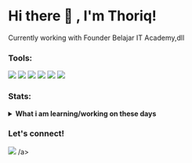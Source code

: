 # Hi there 👋 , I'm Thoriq!
Currently working with Founder Belajar IT Academy,dll

### Tools:
<p>
    <img src="https://img.shields.io/badge/Android-Studio?&logo=androidstudio" />
    <img src="https://img.shields.io/badge/Visual-Code?&logo=visuakcode" />
    <img src="https://img.shields.io/badge/OS-MacOS-blue?&logo=apple" />
    <img src="https://img.shields.io/badge/Code-Swift-blue?&logo=swift" />
    <img src="https://img.shields.io/badge/IDE-Xcode-blue?&logo=xcode" />
    <img src="https://img.shields.io/badge/Text%20Editor-Visual%20Studio%20Code-blue?&logo=visual%20studio%20code&logoColor=blue" />
</p>

### Stats:
<details>
 <summary><strong>What i am learning/working on these days</strong></summary>
    - 🔭 I’m currently working on Belajar IT Academy,dll </br>
    - 🌱 I’m currently learning Flutter,Kotlin,javascript,dll</br>
    - 👯 I’m looking to collaborate on Mobile Apps.Web Dev,dll </br>
    - 🤔 I’m looking for help with master of programming. hehe </br>
    - 💬 Ask me about anything.</br>
    - 😄 Pronouns: He/Him </br>
    - ⚡ Fun fact: ... </br>
</details>

### Let's connect!
<p>
    <a href="https://instagram.com/@belajaritacademy" target="blank"><img src="https://img.shields.io/badge/belajaritacademy-30302f?style=flat&logo=instagram" /></a>
/a>
</p>

<!--
**thoriqkurniawan/thoriqkurniawan** is a ✨ _special_ ✨ repository because its `README.md` (this file) appears on your GitHub profile.

Here are some ideas to get you started:

- 🔭 I’m currently working on ...
- 🌱 I’m currently learning ...
- 👯 I’m looking to collaborate on ...
- 🤔 I’m looking for help with ...
- 💬 Ask me about ...
- 📫 How to reach me: ...
- 😄 Pronouns: ...
- ⚡ Fun fact: ...
-->
